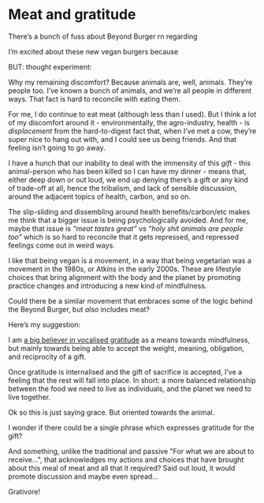 # Meat and gratitude

There’s a bunch of fuss about Beyond Burger rn regarding

I’m excited about these new vegan burgers because

BUT: thought experiment:

Why my remaining discomfort? Because animals are, well, animals. They’re
people too. I’ve known a bunch of animals, and we’re all people in different
ways. That fact is hard to reconcile with eating them.

For me, I do continue to eat meat (although less than I used). But I think a
lot of my discomfort around it - environmentally, the agro-industry, health -
is _displacement_ from the hard-to-digest fact that, when I’ve met a cow,
they’re super nice to hang out with, and I could see us being friends. And
that feeling isn’t going to go away.

I have a hunch that our inability to deal with the immensity of this _gift_ \-
this animal-person who has been killed so I can have my dinner - means that,
either deep down or out loud, we end up denying there’s a gift or any kind of
trade-off at all, hence the tribalism, and lack of sensible discussion, around
the adjacent topics of health, carbon, and so on.

The slip-sliding and dissembling around health benefits/carbon/etc makes me
think that a bigger issue is being psychologically avoided. And for me, maybe
that issue is _“meat tastes great”_ vs _“holy shit animals are people too”_
which is so hard to reconcile that it gets repressed, and repressed feelings
come out in weird ways.

I like that being vegan is a movement, in a way that being vegetarian was a
movement in the 1980s, or Atkins in the early 2000s. These are lifestyle
choices that bring alignment with the body and the planet by promoting
practice changes and introducing a new kind of mindfulness.

Could there be a similar movement that embraces some of the logic behind the
Beyond Burger, but _also_ includes meat?

Here’s my suggestion:

I am [a big believer in vocalised
gratitude](http://interconnected.org/home/2017/08/25/gratitude) as a means
towards mindfulness, but mainly towards being able to accept the weight,
meaning, obligation, and reciprocity of a gift.

Once gratitude is internalised and the gift of sacrifice is accepted, I’ve a
feeling that the rest will fall into place. In short: a more balanced
relationship between the food we need to live as individuals, and the planet
we need to live together.

Ok so this is just saying grace. But oriented towards the animal.

I wonder if there could be a single phrase which expresses gratitude for the
gift?

And something, unlike the traditional and passive "For what we are about to
receive…", that acknowledges my actions and choices that have brought about
this meal of meat and all that it required? Said out loud, it would promote
discussion and maybe even spread…

Grativore!

